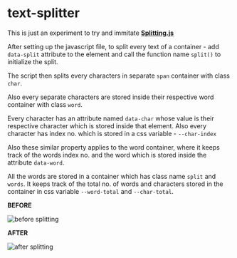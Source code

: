 # text-splitter

This is just an experiment to try and immitate [**Splitting.js**](https://splitting.js.org/)

After setting up the javascript file, to split every text of a container - add `data-split` attribute to the element and
call the function name `split()` to initialize the split.

The script then splits every characters in separate `span` container with class `char`.

Also every separate characters are stored inside their respective word container with class `word`.

Every character has an attribute named `data-char` whose value is their respective character which is stored inside that element.
Also every character has index no. which is stored in a css variable - `--char-index`

Also these similar property applies to the word container, where it keeps track of the words index no. and the word
which is stored inside the attribute `data-word`.

All the words are stored in a container which has class name `split` and `words`. It keeps track of the total no. of words and
characters stored in the container in css variable `--word-total` and `--char-total`.

**BEFORE**

![before splitting](http://i.imgur.com/XVD9aMJ.png)


**AFTER**

![after splitting](http://i.imgur.com/3tXFEzD.png)
